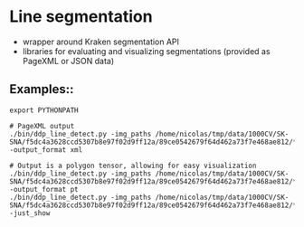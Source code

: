 # Line segmentation

+ wrapper around Kraken segmentation API
+ libraries for evaluating and visualizing segmentations (provided as PageXML or JSON data)

## Examples::

	export PYTHONPATH

	# PageXML output
	./bin/ddp_line_detect.py -img_paths /home/nicolas/tmp/data/1000CV/SK-SNA/f5dc4a3628ccd5307b8e97f02d9ff12a/89ce0542679f64d462a73f7e468ae812/*img.jpg -output_format xml

	# Output is a polygon tensor, allowing for easy visualization
	./bin/ddp_line_detect.py -img_paths /home/nicolas/tmp/data/1000CV/SK-SNA/f5dc4a3628ccd5307b8e97f02d9ff12a/89ce0542679f64d462a73f7e468ae812/*img.jpg -output_format pt
	./bin/ddp_line_detect.py -img_paths /home/nicolas/tmp/data/1000CV/SK-SNA/f5dc4a3628ccd5307b8e97f02d9ff12a/89ce0542679f64d462a73f7e468ae812/*img.jpg -just_show
